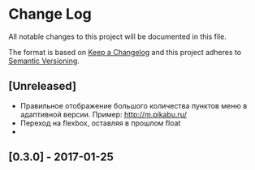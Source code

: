 # Change Log
All notable changes to this project will be documented in this file.

The format is based on [Keep a Changelog](http://keepachangelog.com/)
and this project adheres to [Semantic Versioning](http://semver.org/).
<!--- 
### Changed
### Added
### Fixed
Year-month-date
-->
## [Unreleased]
- Правильное отображение большого количества пунктов меню в адаптивной версии. Пример: http://m.pikabu.ru/
- Переход на flexbox, оставляя в прошлом float
- 

## [0.3.0] - 2017-01-25